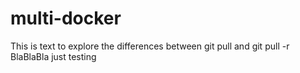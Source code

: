 # multi-docker

This is text to explore the differences between git pull and git pull -r BlaBlaBla just testing
